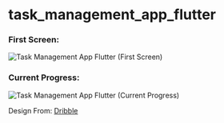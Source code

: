 # task_management_app_flutter

### First Screen:

![Task Management App Flutter (First Screen)](https://user-images.githubusercontent.com/85029306/152213887-f864dd5d-2def-4d7b-8e04-23a7f03331c2.png)


### Current Progress:

![Task Management App Flutter (Current Progress)](https://user-images.githubusercontent.com/85029306/152396397-a96f9472-00cb-46b3-b664-070ba47cac78.png)

Design From: <a href="https://github.com/zsiecr/Simple-CountDown-Timer-Flutter/issues/new">Dribble</a>
